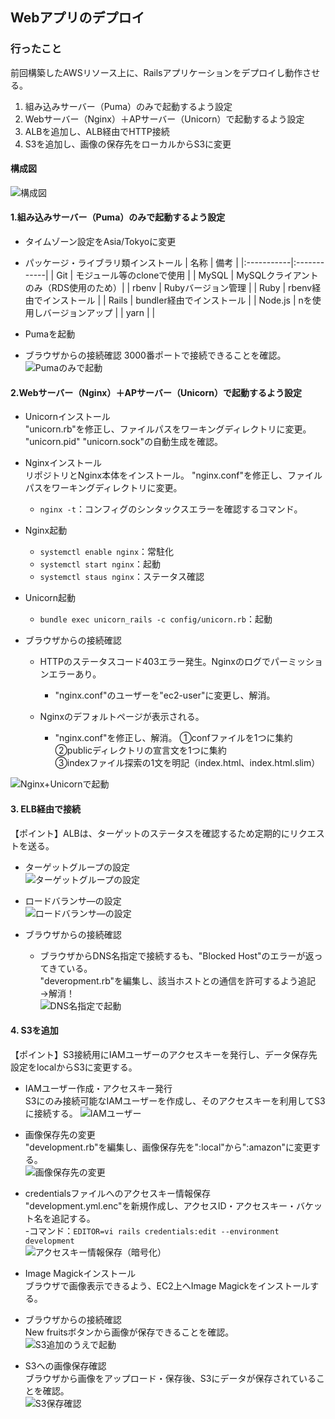 ## Webアプリのデプロイ

### 行ったこと
前回構築したAWSリソース上に、Railsアプリケーションをデプロイし動作させる。

1. 組み込みサーバー（Puma）のみで起動するよう設定
2. Webサーバー（Nginx）＋APサーバー（Unicorn）で起動するよう設定
3. ALBを追加し、ALB経由でHTTP接続
4. S3を追加し、画像の保存先をローカルからS3に変更

#### 構成図
![構成図](images/4_aws_deploy/lecture05.png)

#### 1.組み込みサーバー（Puma）のみで起動するよう設定  

- タイムゾーン設定をAsia/Tokyoに変更

- パッケージ・ライブラリ類インストール
| 名称 | 備考 | 
|:-----------|:------------|
| Git       | モジュール等のcloneで使用             |
| MySQL     | MySQLクライアントのみ（RDS使用のため）|
| rbenv     | Rubyバージョン管理                    |
| Ruby      | rbenv経由でインストール               |
| Rails     | bundler経由でインストール             |
| Node.js   | nを使用しバージョンアップ             |
| yarn      |                                       |

- Pumaを起動

- ブラウザからの接続確認
3000番ポートで接続できることを確認。   
![Pumaのみで起動](images/4_aws_deploy/puma_result.PNG)


#### 2.Webサーバー（Nginx）＋APサーバー（Unicorn）で起動するよう設定
- Unicornインストール  
"unicorn.rb"を修正し、ファイルパスをワーキングディレクトリに変更。
"unicorn.pid" "unicorn.sock"の自動生成を確認。

- Nginxインストール  
リポジトリとNginx本体をインストール。
"nginx.conf"を修正し、ファイルパスをワーキングディレクトリに変更。  
  - `nginx -t`：コンフィグのシンタックスエラーを確認するコマンド。

- Nginx起動  
  - `systemctl enable nginx`：常駐化
  - `systemctl start nginx`：起動
  - `systemctl staus nginx`：ステータス確認

- Unicorn起動  
  - `bundle exec unicorn_rails -c config/unicorn.rb`：起動

- ブラウザからの接続確認  
  - HTTPのステータスコード403エラー発生。Nginxのログでパーミッションエラーあり。
    - "nginx.conf"のユーザーを"ec2-user"に変更し、解消。

  - Nginxのデフォルトページが表示される。
    - "nginx.conf"を修正し、解消。 
     ①confファイルを1つに集約　②publicディレクトリの宣言文を1つに集約  
     ③indexファイル探索の1文を明記（index.html、index.html.slim）

![Nginx+Unicornで起動](images/4_aws_deploy/unicorn-nginx_result.PNG)


#### 3. ELB経由で接続

【ポイント】ALBは、ターゲットのステータスを確認するため定期的にリクエストを送る。

- ターゲットグループの設定  
![ターゲットグループの設定](images/4_aws_deploy/alb_targetgroup.PNG)

- ロードバランサ―の設定  
![ロードバランサ―の設定](images/4_aws_deploy/alb_loadbalancer.PNG)

- ブラウザからの接続確認  
  - ブラウザからDNS名指定で接続するも、"Blocked Host"のエラーが返ってきている。  
"deveropment.rb"を編集し、該当ホストとの通信を許可するよう追記　→解消！  
![DNS名指定で起動](images/4_aws_deploy/alb_result.PNG)


#### 4. S3を追加

【ポイント】S3接続用にIAMユーザーのアクセスキーを発行し、データ保存先設定をlocalからS3に変更する。

- IAMユーザー作成・アクセスキー発行  
S3にのみ接続可能なIAMユーザーを作成し、そのアクセスキーを利用してS3に接続する。
![IAMユーザー](images/4_aws_deploy/iam_accesskey_policy.PNG)

- 画像保存先の変更  
"development.rb"を編集し、画像保存先を":local"から":amazon"に変更する。  
![画像保存先の変更](images/4_aws_deploy/developmentrb_change.PNG)

- credentialsファイルへのアクセスキー情報保存  
"development.yml.enc"を新規作成し、アクセスID・アクセスキー・バケット名を追記する。  
  -コマンド：`EDITOR=vi rails credentials:edit --environment development`  
![アクセスキー情報保存（暗号化）](images/4_aws_deploy/developmentymlenc_add.PNG)

- Image Magickインストール  
ブラウザで画像表示できるよう、EC2上へImage Magickをインストールする。

- ブラウザからの接続確認  
New fruitsボタンから画像が保存できることを確認。  
![S3追加のうえで起動](images/4_aws_deploy/S3_add_result.PNG)  

- S3への画像保存確認  
ブラウザから画像をアップロード・保存後、S3にデータが保存されていることを確認。  
![S3保存確認](images/4_aws_deploy/S3_saved.PNG)